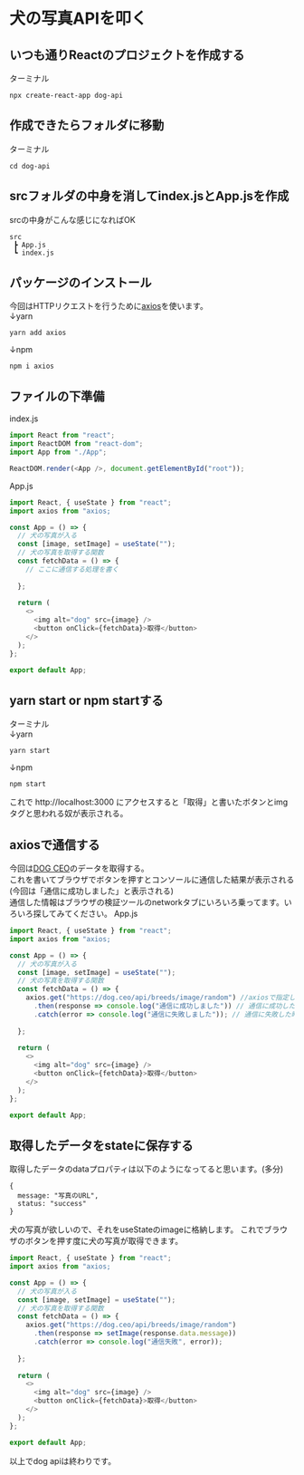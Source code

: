 # 犬の写真APIを叩く

## いつも通りReactのプロジェクトを作成する

ターミナル
```
npx create-react-app dog-api
```
## 作成できたらフォルダに移動
ターミナル
```
cd dog-api
```

## srcフォルダの中身を消してindex.jsとApp.jsを作成

srcの中身がこんな感じになればOK
```
src
 ┣ App.js
 ┗ index.js
```

## パッケージのインストール

今回はHTTPリクエストを行うために[axios](https://github.com/axios/axios)を使います。 <br />
↓yarn
```
yarn add axios
```
↓npm
```
npm i axios
```

## ファイルの下準備

index.js
```javascript
import React from "react";
import ReactDOM from "react-dom";
import App from "./App";

ReactDOM.render(<App />, document.getElementById("root"));
```

App.js
```javascript
import React, { useState } from "react";
import axios from "axios;

const App = () => {
  // 犬の写真が入る
  const [image, setImage] = useState("");
  // 犬の写真を取得する関数
  const fetchData = () => {
    // ここに通信する処理を書く
    
  };
  
  return (
    <>
      <img alt="dog" src={image} />
      <button onClick={fetchData}>取得</button>
    </>
  );
};

export default App;
```

## yarn start or npm startする
ターミナル <br />
↓yarn
```
yarn start
```
↓npm
```
npm start
```
これで http://localhost:3000 にアクセスすると「取得」と書いたボタンとimgタグと思われる奴が表示される。

## axiosで通信する
今回は[DOG CEO](https://dog.ceo/)のデータを取得する。<br />
これを書いてブラウザでボタンを押すとコンソールに通信した結果が表示される(今回は「通信に成功しました」と表示される) <br />
通信した情報はブラウザの検証ツールのnetworkタブにいろいろ乗ってます。いろいろ探してみてください。
App.js
```javascript
import React, { useState } from "react";
import axios from "axios;

const App = () => {
  // 犬の写真が入る
  const [image, setImage] = useState("");
  // 犬の写真を取得する関数
  const fetchData = () => {
    axios.get("https://dog.ceo/api/breeds/image/random") //axiosで指定したURLにGETリクエスト(通信)する
      .then(response => console.log("通信に成功しました")) // 通信に成功した時の処理
      .catch(error => console.log("通信に失敗しました")); // 通信に失敗した時の処理
    
  };
  
  return (
    <>
      <img alt="dog" src={image} />
      <button onClick={fetchData}>取得</button>
    </>
  );
};

export default App;
```

## 取得したデータをstateに保存する

取得したデータのdataプロパティは以下のようになってると思います。(多分)
```
{
  message: "写真のURL",
  status: "success"
}
```
犬の写真が欲しいので、それをuseStateのimageに格納します。
これでブラウザのボタンを押す度に犬の写真が取得できます。
```javascript
import React, { useState } from "react";
import axios from "axios;

const App = () => {
  // 犬の写真が入る
  const [image, setImage] = useState("");
  // 犬の写真を取得する関数
  const fetchData = () => {
    axios.get("https://dog.ceo/api/breeds/image/random")
      .then(response => setImage(response.data.message))
      .catch(error => console.log("通信失敗", error));
    
  };
  
  return (
    <>
      <img alt="dog" src={image} />
      <button onClick={fetchData}>取得</button>
    </>
  );
};

export default App;
```

以上でdog apiは終わりです。
